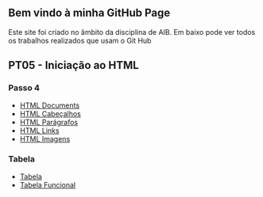 ## Bem vindo à minha GitHub Page

Este site foi criado no âmbito da disciplina de AIB.
Em baixo pode ver todos os trabalhos realizados que usam o Git Hub

## PT05 - Iniciação ao HTML
### Passo 4
- [HTML Documents](https://github.com/PiguelitoMiriquito/PT05-Passo-4/blob/99c46eb3332a0104f5bf5fffaa719bba12c027d8/pt05.HTML)
- [HTML Cabeçalhos](https://github.com/PiguelitoMiriquito/PT05-Passo-4/blob/99c46eb3332a0104f5bf5fffaa719bba12c027d8/pt05.HTML)
- [HTML Parágrafos](https://github.com/PiguelitoMiriquito/PT05-Passo-4/blob/99c46eb3332a0104f5bf5fffaa719bba12c027d8/pt05paragrafos.HTML)
- [HTML Links](https://github.com/PiguelitoMiriquito/PT05-Passo-4/blob/99c46eb3332a0104f5bf5fffaa719bba12c027d8/pt05links.HTML)
- [HTML Imagens](https://github.com/PiguelitoMiriquito/PT05-Passo-4/blob/99c46eb3332a0104f5bf5fffaa719bba12c027d8/pt05imagens.HTML)

### Tabela
- [Tabela](https://github.com/PiguelitoMiriquito/pt05_tabela)
- [Tabela Funcional](https://github.com/PiguelitoMiriquito/PT05-Tabela-v2/tree/main)
